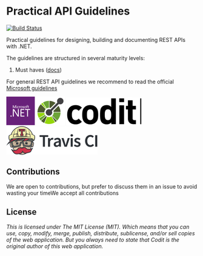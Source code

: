 # Practical API Guidelines
[![Build Status](https://travis-ci.com/tomkerkhove/practical-api-guidelines.svg?token=GsSXSXe5xF8ZdYK5qExq&branch=master)](https://travis-ci.com/tomkerkhove/practical-api-guidelines)

Practical guidelines for designing, building and documenting REST APIs with .NET.

The guidelines are structured in several maturity levels:
1. Must haves  ([docs](maturity-level-one/README.md))

For general REST API guidelines we recommend to read the official [Microsoft guidelines](https://github.com/Microsoft/api-guidelines)

![.NET](./media/dot-net-logo.png) ![OpenAPI](./media/open-api-logo.png) ![Codit](./media/codit-logo.png) ![Travis CI](./media/travis-ci-logo.png)

## Contributions
We are open to contributions, but prefer to discuss them in an issue to avoid wasting your timeWe accept all contributions

## License
_This is licensed under The MIT License (MIT). Which means that you can use, copy, modify, merge, publish, distribute, sublicense, and/or sell copies of the web application. But you always need to state that Codit is the original author of this web application._
